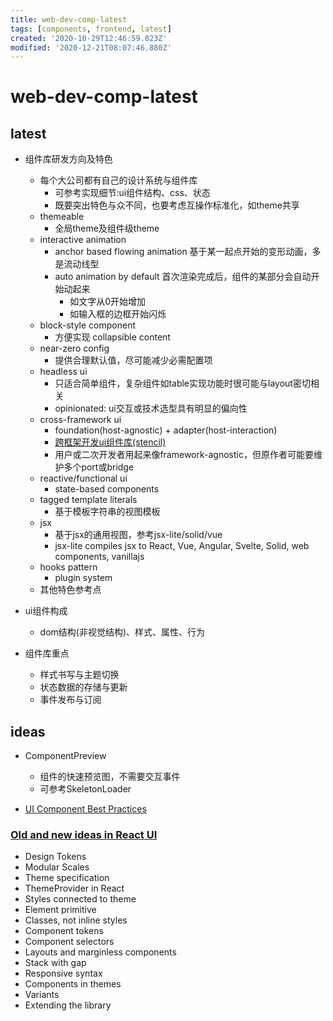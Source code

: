 ```yaml
---
title: web-dev-comp-latest
tags: [components, frontend, latest]
created: '2020-10-29T12:46:59.023Z'
modified: '2020-12-21T08:07:46.880Z'
---
```


# web-dev-comp-latest

## latest

- 组件库研发方向及特色
  - 每个大公司都有自己的设计系统与组件库
    - 可参考实现细节:ui组件结构、css、状态
    - 既要突出特色与众不同，也要考虑互操作标准化，如theme共享
  - themeable
    - 全局theme及组件级theme
  - interactive animation
    - anchor based flowing animation 基于某一起点开始的变形动画，多是流动线型
    - auto animation by default 首次渲染完成后，组件的某部分会自动开始动起来
      - 如文字从0开始增加
      - 如输入框的边框开始闪烁
  - block-style component
    - 方便实现 collapsible content
  - near-zero config
    - 提供合理默认值，尽可能减少必需配置项
  - headless ui
    - 只适合简单组件，复杂组件如table实现功能时很可能与layout密切相关
    - opinionated: ui交互或技术选型具有明显的偏向性
  - cross-framework ui
    - foundation(host-agnostic) + adapter(host-interaction)
    - [跨框架开发ui组件库(stencil)](https://zhuanlan.zhihu.com/p/41974042)
    - 用户或二次开发者用起来像framework-agnostic，但原作者可能要维护多个port或bridge
  - reactive/functional ui
    - state-based components
  - tagged template literals
    - 基于模板字符串的视图模板
  - jsx
    - 基于jsx的通用视图，参考jsx-lite/solid/vue
    - jsx-lite compiles jsx to React, Vue, Angular, Svelte, Solid, web components, vanillajs
  - hooks pattern
    - plugin system
  - 其他特色参考点

- ui组件构成
  - dom结构(非视觉结构)、样式、属性、行为
- 组件库重点
  - 样式书写与主题切换
  - 状态数据的存储与更新
  - 事件发布与订阅

## ideas

- ComponentPreview
  - 组件的快速预览图，不需要交互事件
  - 可参考SkeletonLoader

- [UI Component Best Practices](https://github.com/chris-pearce/ui-component-best-practices)

### [Old and new ideas in React UI](https://react-ui.dev/core-concepts/ideas)

- Design Tokens
- Modular Scales
- Theme specification
- ThemeProvider in React
- Styles connected to theme
- Element primitive
- Classes, not inline styles
- Component tokens
- Component selectors
- Layouts and marginless components
- Stack with gap
- Responsive syntax
- Components in themes
- Variants
- Extending the library
